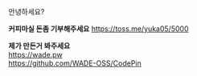 안녕하세요?

**커피마실 돈좀 기부해주세요**
 https://toss.me/yuka05/5000

**제가 만든거 봐주세요**<br>
https://wade.pw<br>
https://github.com/WADE-OSS/CodePin
